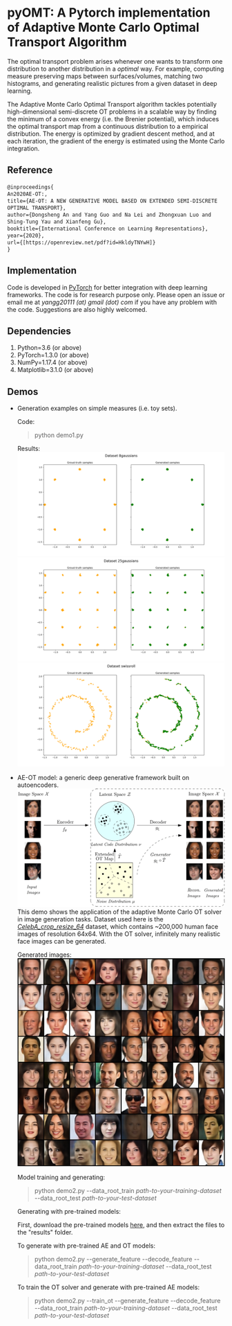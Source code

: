 # pyOMT: A Pytorch implementation of Adaptive Monte Carlo Optimal Transport Algorithm
The optimal transport problem arises whenever one wants to transform one distribution to another distribution in a *optimal* way. For example, computing measure preserving maps between surfaces/volumes, matching two histograms, and generating realistic pictures from a given dataset in deep learning. 

The Adaptive Monte Carlo Optimal Transport algorithm tackles potentially high-dimensional semi-discrete OT problems in a scalable way by finding the minimum of a convex energy (i.e. the Brenier potential), which induces the optimal transport map from a continuous distribution to a empirical distribution. The energy is optimized by gradient descent method, and at each iteration, the gradient of the energy is estimated using the Monte Carlo integration. 

## Reference
    @inproceedings{
    An2020AE-OT:,
    title={AE-OT: A NEW GENERATIVE MODEL BASED ON EXTENDED SEMI-DISCRETE OPTIMAL TRANSPORT},
    author={Dongsheng An and Yang Guo and Na Lei and Zhongxuan Luo and Shing-Tung Yau and Xianfeng Gu},
    booktitle={International Conference on Learning Representations},
    year={2020},
    url={[https://openreview.net/pdf?id=HkldyTNYwH]}
    }

## Implementation
Code is developed in [PyTorch](https://pytorch.org/) for better integration with deep learning frameworks. The code is for research purpose only. Please open an issue or email me at *yangg20111 (at) gmail (dot) com* if you have any problem with the code. Suggestions are also highly welcomed. 

## Dependencies
1. Python=3.6 (or above)
2. PyTorch=1.3.0 (or above)
3. NumPy=1.17.4 (or above)
4. Matplotlib=3.1.0 (or above)

## Demos
* Generation examples on simple measures (i.e. toy sets).

  Code:
  > python demo1.py
 
  Results:
 ![8Gaussians](./figures/8gaussians.png)
 ![25Gaussians](./figures/25gaussians.png)
 ![SwissRoll](./figures/swissroll.png)

* AE-OT model: a generic deep generative framework built on autoencoders.
 ![AEOT](./figures/AE-OT.png)
  This demo shows the application of the adaptive Monte Carlo OT solver in image generation tasks. Dataset used here is the [*CelebA_crop_resize_64*](http://mmlab.ie.cuhk.edu.hk/projects/CelebA.html) dataset, which contains ~200,000 human face images of resolution 64x64. With the OT solver, infinitely many realistic face images can be generated. 

  Generated images:
  ![celeba](./figures/gen_img_celeba.png)

  Model training and generating:
  > python demo2.py --data_root_train *path-to-your-training-dataset* --data_root_test *path-to-your-test-dataset*

  Generating with pre-trained models:
  
  First, download the pre-trained models [here](https://drive.google.com/open?id=1gi9LmF83s3jGEPVPmo1KswFhB0wKv4Ke), and then extract the files to the "results" folder. 

  To generate with pre-trained AE and OT models:
  > python demo2.py --generate_feature --decode_feature --data_root_train *path-to-your-training-dataset* --data_root_test *path-to-your-test-dataset*

  To train the OT solver and generate with pre-trained AE models:
  > python demo2.py --train_ot --generate_feature --decode_feature --data_root_train *path-to-your-training-dataset* --data_root_test *path-to-your-test-dataset*